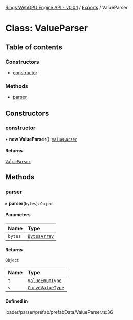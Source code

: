 [Rings WebGPU Engine API - v0.0.1](../README.md) / [Exports](../modules.md) / ValueParser

# Class: ValueParser

## Table of contents

### Constructors

- [constructor](ValueParser.md#constructor)

### Methods

- [parser](ValueParser.md#parser)

## Constructors

### constructor

• **new ValueParser**(): [`ValueParser`](ValueParser.md)

#### Returns

[`ValueParser`](ValueParser.md)

## Methods

### parser

▸ **parser**(`bytes`): `Object`

#### Parameters

| Name | Type |
| :------ | :------ |
| `bytes` | [`BytesArray`](BytesArray.md) |

#### Returns

`Object`

| Name | Type |
| :------ | :------ |
| `t` | [`ValueEnumType`](../enums/ValueEnumType.md) |
| `v` | [`CurveValueType`](../modules.md#curvevaluetype) |

#### Defined in

loader/parser/prefab/prefabData/ValueParser.ts:36
